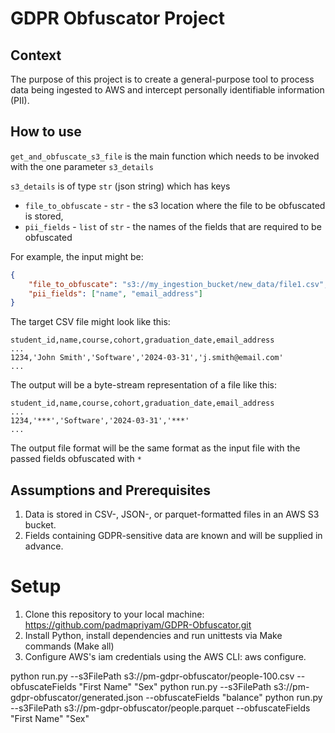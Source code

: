 # GDPR Obfuscator Project


## Context
The purpose of this project is to create a general-purpose tool to process data being ingested to AWS and
intercept personally identifiable information (PII). 

## How to use
`get_and_obfuscate_s3_file` is the main function which needs to be invoked with the one parameter `s3_details`

`s3_details` is of type `str` (json string) which has keys

* `file_to_obfuscate` - `str` - the s3 location where the file to be obfuscated is stored,
* `pii_fields` - `list` of `str` - the names of the fields that are required to be obfuscated

For example, the input might be:
```json
{
    "file_to_obfuscate": "s3://my_ingestion_bucket/new_data/file1.csv",
    "pii_fields": ["name", "email_address"]
}
```
The target CSV file might look like this:
```csv
student_id,name,course,cohort,graduation_date,email_address
...
1234,'John Smith','Software','2024-03-31','j.smith@email.com'
...
```

The output will be a byte-stream representation of a file like this:
```csv
student_id,name,course,cohort,graduation_date,email_address
...
1234,'***','Software','2024-03-31','***'
...
```
The output file format will be the same format as the input file with the passed fields obfuscated with `*`

## Assumptions and Prerequisites
1. Data is stored in CSV-, JSON-, or parquet-formatted files in an AWS S3 bucket.
2. Fields containing GDPR-sensitive data are known and will be supplied in advance.

# Setup

1. Clone this repository to your local machine:
   https://github.com/padmapriyam/GDPR-Obfuscator.git
2. Install Python, install dependencies and run unittests via Make commands (Make all)
3. Configure AWS's iam credentials using the AWS CLI: aws configure.

python run.py --s3FilePath s3://pm-gdpr-obfuscator/people-100.csv --obfuscateFields "First Name" "Sex"
python run.py --s3FilePath s3://pm-gdpr-obfuscator/generated.json --obfuscateFields "balance"
python run.py --s3FilePath s3://pm-gdpr-obfuscator/people.parquet --obfuscateFields "First Name" "Sex"